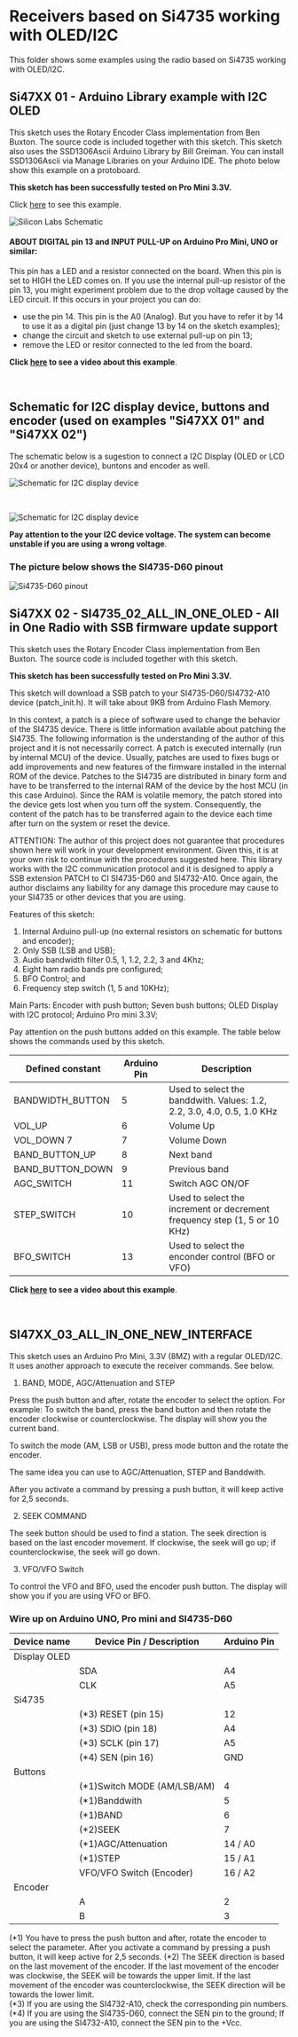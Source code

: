 # Receivers based on Si4735 working with OLED/I2C

This folder shows some examples using the radio based on Si4735 working with OLED/I2C.


## Si47XX 01 - Arduino Library example with I2C OLED

This sketch uses the Rotary Encoder Class implementation from Ben Buxton. The source code is included together with this sketch. This sketch also uses the SSD1306Ascii Arduino Library by Bill Greiman. You can install SSD1306Ascii via Manage Libraries on your Arduino IDE. The photo below show this example on a protoboard. 

__This sketch has been successfully tested on Pro Mini 3.3V.__ 

Click [here](https://github.com/pu2clr/SI4735/blob/master/examples/SI4735_04_OLED_I2C/SI4735_04_OLED_I2C.ino) to see this example.

![Silicon Labs Schematic](../extras/images/prot_oled_01.png)


#### __ABOUT DIGITAL pin 13 and INPUT PULL-UP on Arduino Pro Mini, UNO or similar:__
This pin has a LED and a resistor connected on the board. When this pin is set to HIGH the LED comes on. If you use the internal pull-up resistor of the pin 13, you might experiment problem due to the drop voltage caused by the LED circuit. If this occurs in your project you can do:
  *  use the pin 14. This pin is the A0 (Analog). But you have to refer it by 14 to use it as a digital pin (just change 13 by 14 on the sketch examples); 
  *  change the circuit and sketch to use external pull-up on pin 13;
  *  remove the LED or resitor connected to the led from the board.   


__Click [here](https://youtu.be/7Sg4z8tDSA8) to see a video about this example__.


<BR>

## Schematic for I2C display device, buttons and encoder (used on examples "Si47XX 01" and "Si47XX 02")

The schematic below is a sugestion to connect a I2C Display (OLED or LCD 20x4 or another device), buntons and encoder as well. 

![Schematic for I2C display device](https://github.com/pu2clr/SI4735/blob/master/extras/images/basic_schematic_with_buttons_i2c.png)

<BR>

![Schematic for I2C display device](https://github.com/pu2clr/SI4735/blob/master/extras/images/basic_schematic_oled_buttons_eagle.png)


__Pay attention to the your I2C device voltage. The system can become unstable if you are using a wrong voltage__.


### The picture below shows the SI4735-D60 pinout

![Si4735-D60 pinout](https://github.com/pu2clr/SI4735/blob/master/extras/images/Si4735-D60-pinout.png)



## Si47XX 02 - SI4735_02_ALL_IN_ONE_OLED - All in One Radio with SSB firmware update support

  This sketch uses the Rotary Encoder Class implementation from Ben Buxton. The source code is included together with this sketch. 

  __This sketch has been successfully tested on Pro Mini 3.3V.__ 

  This sketch will download a SSB patch to your SI4735-D60/SI4732-A10 device (patch_init.h). It will take about 9KB from Arduino Flash Memory.   
    
  In this context, a patch is a piece of software used to change the behavior of the SI4735 device.
  There is little information available about patching the SI4735. The following information is the understanding of the author of 
  this project and it is not necessarily correct. A patch is executed internally (run by internal MCU) of the device. 
  Usually, patches are used to fixes bugs or add improvements and new features of the firmware installed in the internal ROM of the device. 
  Patches to the SI4735 are distributed in binary form and have to be transferred to the internal RAM of the device by 
  the host MCU (in this case Arduino). Since the RAM is volatile memory, the patch stored into the device gets lost when you turn off the system.
  Consequently, the content of the patch has to be transferred again to the device each time after turn on the system or reset the device.

  ATTENTION: The author of this project does not guarantee that procedures shown here will work in your development environment. 
  Given this, it is at your own risk to continue with the procedures suggested here. 
  This library works with the I2C communication protocol and it is designed to apply a SSB extension PATCH to CI SI4735-D60 and SI4732-A10. 
  Once again, the author disclaims any liability for any damage this procedure may cause to your SI4735 or other devices that you are using.  

  Features of this sketch: 

  1) Internal Arduino pull-up (no external resistors on schematic for buttons and encoder);
  2) Only SSB (LSB and USB);
  3) Audio bandwidth filter 0.5, 1, 1.2, 2.2, 3 and 4Khz;
  4) Eight ham radio bands pre configured;
  5) BFO Control; and
  6) Frequency step switch (1, 5 and 10KHz);

  Main Parts: 
  Encoder with push button; 
  Seven bush buttons;
  OLED Display with I2C protocol;
  Arduino Pro mini 3.3V;  


Pay attention on the push buttons added on this example. The table below shows the commands used by this sketch.

| Defined constant | Arduino Pin | Description |
| ---------------- | ----------- | ----------- | 
| BANDWIDTH_BUTTON | 5           | Used to select the banddwith. Values: 1.2, 2.2, 3.0, 4.0, 0.5, 1.0 KHz |
| VOL_UP           | 6           | Volume Up |
| VOL_DOWN 7       | 7           | Volume Down |
| BAND_BUTTON_UP   | 8           | Next band |
| BAND_BUTTON_DOWN | 9           | Previous band | 
| AGC_SWITCH       | 11          | Switch AGC ON/OF | 
| STEP_SWITCH      | 10          | Used to select the increment or decrement frequency step (1, 5 or 10 KHz) |
| BFO_SWITCH       | 13          | Used to select the enconder control (BFO or VFO) |


__Click [here](https://youtu.be/W2Ssjb9P_f4) to see a video about this example__.

<BR>


## SI47XX_03_ALL_IN_ONE_NEW_INTERFACE

This sketch uses an Arduino Pro Mini, 3.3V (8MZ) with a regular OLED/I2C. 
It uses another approach to execute the receiver commands. See below. 

1. BAND, MODE, AGC/Attenuation and STEP

Press the push button and after, rotate the encoder to select the option. For example: 
To switch the band, press the band button and then rotate the encoder clockwise or counterclockwise. 
The display will show you the current band. 

To switch the mode (AM, LSB or USB), press mode button and the rotate the encoder.

The same idea you can use to AGC/Attenuation, STEP and Banddwith.

After you activate a command by pressing a push button, it will keep active for 2,5 seconds.


2. SEEK COMMAND

The seek button should be used to find a station. The seek direction is based on the last encoder movement.
If clockwise, the seek will go up; if counterclockwise, the seek will go down.


3. VFO/VFO Switch 

To control the VFO and BFO, used the encoder push button. The display will show you if you are using VFO or BFO.



### Wire up on Arduino UNO, Pro mini and SI4735-D60

| Device name               | Device Pin / Description      |  Arduino Pin  |
| ----------------          | ----------------------------- | ------------  |
| Display OLED              |                               |               |
|                           | SDA                           |     A4        |
|                           | CLK                           |     A5        |
|     Si4735                |                               |               |
|                           | (*3) RESET (pin 15)           |     12        |
|                           | (*3) SDIO (pin 18)            |     A4        |
|                           | (*3) SCLK (pin 17)            |     A5        |
|                           | (*4) SEN (pin 16)             |    GND        | 
|     Buttons               |                               |               |
|                           | (*1)Switch MODE (AM/LSB/AM)   |      4        |
|                           | (*1)Banddwith                 |      5        |
|                           | (*1)BAND                      |      6        |
|                           | (*2)SEEK                      |      7        |
|                           | (*1)AGC/Attenuation           |     14 / A0   |
|                           | (*1)STEP                      |     15 / A1   | 
|                           | VFO/VFO Switch (Encoder)      |     16 / A2   |
|    Encoder                |                               |               |
|                           | A                             |       2       |
|                           | B                             |       3       |

(*1) You have to press the push button and after, rotate the encoder to select the parameter.
     After you activate a command by pressing a push button, it will keep active for 2,5 seconds. 
(*2) The SEEK direction is based on the last movement of the encoder. If the last movement of 
     the encoder was clockwise, the SEEK will be towards the upper limit. If the last movement of 
     the encoder was counterclockwise, the SEEK direction will be towards the lower limit.   
(*3) If you are using the SI4732-A10, check the corresponding pin numbers.  
(*4) If you are using the SI4735-D60, connect the SEN pin to the ground; 
     If you are using the SI4732-A10, connect the SEN pin to the +Vcc. 
